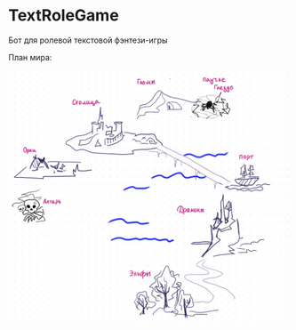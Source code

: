 # TextRoleGame
Бот для ролевой текстовой фэнтези-игры

План мира:

![Иллюстрация к проекту](https://github.com/komilakurbanova/TextRoleGame/blob/main/World.jpg)
